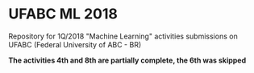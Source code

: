 # UFABC ML 2018

Repository for 1Q/2018 "Machine Learning" activities submissions on UFABC (Federal University of ABC - BR)

**The activities 4th and 8th are partially complete, the 6th was skipped**
